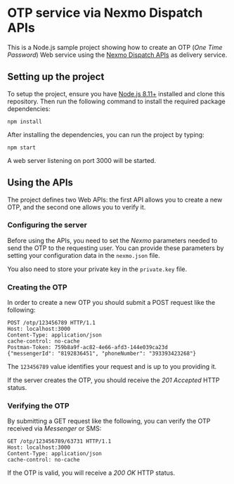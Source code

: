# OTP service via Nexmo Dispatch APIs

This is a Node.js sample project showing how to create an OTP (*One Time Password*) Web service using the [Nexmo Dispatch APIs](https://www.nexmo.com/products/dispatch) as delivery service.

## Setting up the project

To setup the project, ensure you have [Node.js 8.11+](https://nodejs.org) installed and clone this repository. Then run the following command to install the required package dependencies:

```shell
npm install
```

After installing the dependencies, you can run the project by typing:

```shell
npm start
```

A web server listening on port 3000 will be started.

## Using the APIs

The project defines two Web APIs: the first API allows you to create a new OTP, and the second one allows you to verify it.

### Configuring the server

Before using the APIs, you need to set the *Nexmo* parameters needed to send the OTP to the requesting user. You can provide these parameters by setting your configuration data in the `nexmo.json` file.

You also need to store your private key in the `private.key` file.

### Creating the OTP

In order to create a new OTP you should submit a POST request like the following:

```http
POST /otp/123456789 HTTP/1.1
Host: localhost:3000
Content-Type: application/json
cache-control: no-cache
Postman-Token: 759b8a9f-ac82-4e66-afd3-144e039ca23d
{"messengerId": "8192836451", "phoneNumber": "393393423268"}
```

The `123456789` value identifies your request and is up to you providing it.

If the server creates the OTP, you should receive the *201 Accepted* HTTP status.

### Verifying the OTP

By submitting a GET request like the following, you can verify the OTP received via *Messenger* or SMS:

```http
GET /otp/123456789/63731 HTTP/1.1
Host: localhost:3000
Content-Type: application/json
cache-control: no-cache
```

If the OTP is valid, you will receive a *200 OK* HTTP status.

